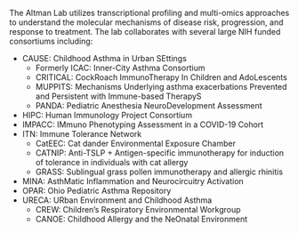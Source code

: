 The Altman Lab utilizes transcriptional profiling and multi-omics approaches to understand the molecular mechanisms of disease risk, progression, and response to treatment. The lab collaborates with several large NIH funded consortiums including:

* CAUSE: Childhood Asthma in Urban SEttings
    * Formerly ICAC: Inner-City Asthma Consortium
    * CRITICAL: CockRoach ImmunoTherapy In Children and AdoLescents
    * MUPPITS: Mechanisms Underlying asthma exacerbations Prevented and Persistent with Immune-based TherapyS
    * PANDA: Pediatric Anesthesia NeuroDevelopment Assessment
* HIPC: Human Immunology Project Consortium
* IMPACC: IMmuno Phenotyping Assessment in a COVID-19 Cohort
* ITN: Immune Tolerance Network
    * CatEEC: Cat dander Environmental Exposure Chamber
    * CATNIP: Anti-TSLP + Antigen-specific immunotherapy for induction of tolerance in individuals with cat allergy
    * GRASS: Sublingual grass pollen immunotherapy and allergic rhinitis
* MINA: AsthMatic Inflammation and Neurocircuitry Activation
* OPAR: Ohio Pediatric Asthma Repository
* URECA: URban Environment and Childhood Asthma
    * CREW: Children’s Respiratory Environmental Workgroup
    * CANOE: Childhood Allergy and the NeOnatal Environment

